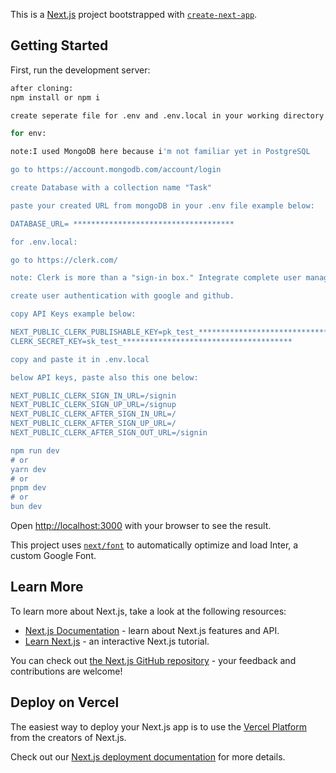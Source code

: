 This is a [Next.js](https://nextjs.org/) project bootstrapped with [`create-next-app`](https://github.com/vercel/next.js/tree/canary/packages/create-next-app).

## Getting Started

First, run the development server:

```bash
after cloning:
npm install or npm i

create seperate file for .env and .env.local in your working directory

for env:

note:I used MongoDB here because i'm not familiar yet in PostgreSQL

go to https://account.mongodb.com/account/login

create Database with a collection name "Task"

paste your created URL from mongoDB in your .env file example below:

DATABASE_URL= ************************************

for .env.local:

go to https://clerk.com/

note: Clerk is more than a "sign-in box." Integrate complete user management UIs and APIs, purpose-built for React, Next.js, and the Modern Web.

create user authentication with google and github.

copy API Keys example below:

NEXT_PUBLIC_CLERK_PUBLISHABLE_KEY=pk_test_*************************************
CLERK_SECRET_KEY=sk_test_**************************************

copy and paste it in .env.local

below API keys, paste also this one below:

NEXT_PUBLIC_CLERK_SIGN_IN_URL=/signin
NEXT_PUBLIC_CLERK_SIGN_UP_URL=/signup
NEXT_PUBLIC_CLERK_AFTER_SIGN_IN_URL=/
NEXT_PUBLIC_CLERK_AFTER_SIGN_UP_URL=/
NEXT_PUBLIC_CLERK_AFTER_SIGN_OUT_URL=/signin

npm run dev
# or
yarn dev
# or
pnpm dev
# or
bun dev
```

Open [http://localhost:3000](http://localhost:3000) with your browser to see the result.



This project uses [`next/font`](https://nextjs.org/docs/basic-features/font-optimization) to automatically optimize and load Inter, a custom Google Font.

## Learn More

To learn more about Next.js, take a look at the following resources:

- [Next.js Documentation](https://nextjs.org/docs) - learn about Next.js features and API.
- [Learn Next.js](https://nextjs.org/learn) - an interactive Next.js tutorial.

You can check out [the Next.js GitHub repository](https://github.com/vercel/next.js/) - your feedback and contributions are welcome!

## Deploy on Vercel

The easiest way to deploy your Next.js app is to use the [Vercel Platform](https://vercel.com/new?utm_medium=default-template&filter=next.js&utm_source=create-next-app&utm_campaign=create-next-app-readme) from the creators of Next.js.

Check out our [Next.js deployment documentation](https://nextjs.org/docs/deployment) for more details.
